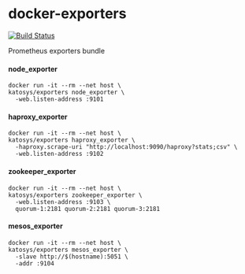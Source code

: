 # docker-exporters

[![Build Status](https://travis-ci.org/katosys/docker-exporters.svg?branch=master)](https://travis-ci.org/katosys/docker-exporters)

Prometheus exporters bundle

#### node_exporter
```
docker run -it --rm --net host \
katosys/exporters node_exporter \
  -web.listen-address :9101
```

#### haproxy_exporter
```
docker run -it --rm --net host \
katosys/exporters haproxy_exporter \
  -haproxy.scrape-uri "http://localhost:9090/haproxy?stats;csv" \
  -web.listen-address :9102
```

#### zookeeper_exporter
```
docker run -it --rm --net host \
katosys/exporters zookeeper_exporter \
  -web.listen-address :9103 \
  quorum-1:2181 quorum-2:2181 quorum-3:2181
```

#### mesos_exporter
```
docker run -it --rm --net host \
katosys/exporters mesos_exporter \
  -slave http://$(hostname):5051 \
  -addr :9104
```
